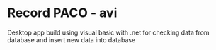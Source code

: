 # Record PACO - avi

Desktop app build using visual basic with .net for checking data from database and insert new data into database
